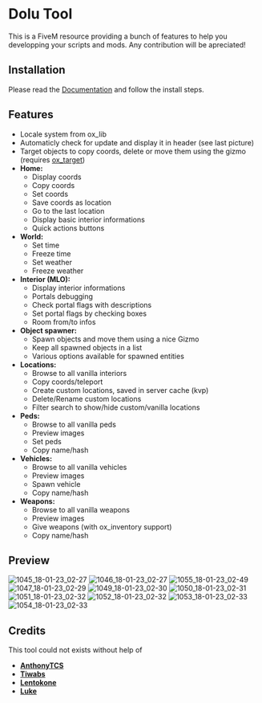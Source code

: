 # Dolu Tool
This is a FiveM resource providing a bunch of features to help you developping your scripts and mods.
Any contribution will be apreciated!

## Installation
Please read the [Documentation](https://dolutattoo.github.io/docs/category/dolu_tool) and follow the install steps.

## Features
- Locale system from ox_lib
- Automaticly check for update and display it in header (see last picture)
- Target objects to copy coords, delete or move them using the gizmo (requires [ox_target](https://github.com/overextended/ox_target))
- **Home:**
  - Display coords
  - Copy coords
  - Set coords
  - Save coords as location
  - Go to the last location
  - Display basic interior informations
  - Quick actions buttons
- **World:**
  - Set time
  - Freeze time
  - Set weather
  - Freeze weather
- **Interior (MLO):**
  - Display interior informations
  - Portals debugging
  - Check portal flags with descriptions
  - Set portal flags by checking boxes
  - Room from/to infos
- **Object spawner:**
  - Spawn objects and move them using a nice Gizmo
  - Keep all spawned objects in a list
  - Various options available for spawned entities
- **Locations:**
  - Browse to all vanilla interiors
  - Copy coords/teleport
  - Create custom locations, saved in server cache (kvp)
  - Delete/Rename custom locations
  - Filter search to show/hide custom/vanilla locations
- **Peds:**
  - Browse to all vanilla peds
  - Preview images
  - Set peds
  - Copy name/hash
- **Vehicles:**
  - Browse to all vanilla vehicles
  - Preview images
  - Spawn vehicle
  - Copy name/hash
- **Weapons:**
  - Browse to all vanilla weapons
  - Preview images
  - Give weapons (with ox_inventory support)
  - Copy name/hash

## Preview
![1045_18-01-23_02-27](https://user-images.githubusercontent.com/47056777/213062596-cb40e714-f941-446b-8387-beaa9cf4ec37.jpg)
![1046_18-01-23_02-27](https://user-images.githubusercontent.com/47056777/213062599-febc9b70-01c8-42ca-9bc8-e0b91c4b8ee5.jpg)
![1055_18-01-23_02-49](https://user-images.githubusercontent.com/47056777/213062611-3397e226-8996-40a3-8da7-9fc072a84aa3.jpg)
![1047_18-01-23_02-29](https://user-images.githubusercontent.com/47056777/213062612-81271c1c-84de-4b26-bfb2-e44b73145127.jpg)
![1049_18-01-23_02-30](https://user-images.githubusercontent.com/47056777/213062616-776be0a9-415b-4369-b38a-68fa398c4a19.jpg)
![1050_18-01-23_02-31](https://user-images.githubusercontent.com/47056777/213062620-8828ae32-e418-436d-9387-557d9c72e5a1.jpg)
![1051_18-01-23_02-32](https://user-images.githubusercontent.com/47056777/213062622-30768378-10eb-43fa-ab52-22379c33332c.jpg)
![1052_18-01-23_02-32](https://user-images.githubusercontent.com/47056777/213062625-c8f9d8e1-0e18-4ebb-9069-f2fee67c650f.jpg)
![1053_18-01-23_02-33](https://user-images.githubusercontent.com/47056777/213062626-eed79966-584c-4052-9849-671bb7ac7765.jpg)
![1054_18-01-23_02-33](https://user-images.githubusercontent.com/47056777/213062627-d9d70a02-942e-47e1-abac-2442a3e1dc8f.jpg)

## Credits
This tool could not exists without help of
- **[AnthonyTCS](https://github.com/AnthonyTCS)**
- **[Tiwabs](https://github.com/Tiwabs)**
- **[Lentokone](https://github.com/Aik-10)**
- **[Luke](https://github.com/Lukewastakenn)**
